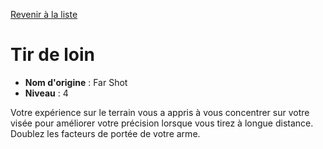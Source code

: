 [Revenir à la liste](list.md)

# Tir de loin

 * **Nom d'origine** : Far Shot
 * **Niveau** : 4


<p>Votre expérience sur le terrain vous a appris à vous concentrer sur votre visée pour améliorer votre précision lorsque vous tirez à longue distance. Doublez les facteurs de portée de votre arme.</p>